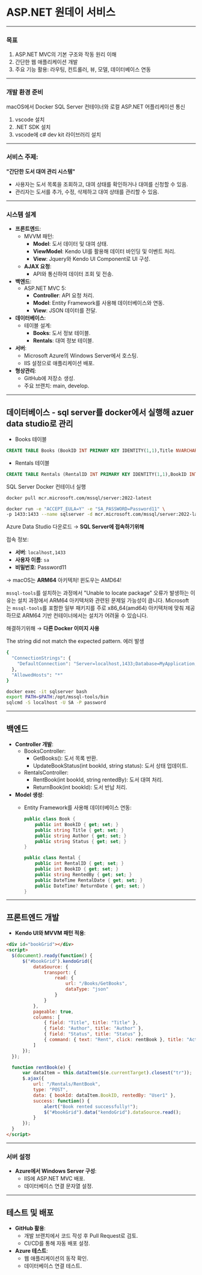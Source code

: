 # ASP.NET 원데이 서비스

---

### **목표**

1. ASP.NET MVC의 기본 구조와 작동 원리 이해
2. 간단한 웹 애플리케이션 개발
3. 주요 기능 활용: 라우팅, 컨트롤러, 뷰, 모델, 데이터베이스 연동

---

### 개발 환경 준비
macOS에서 Docker SQL Server 컨테이너와 로컬 ASP.NET 어플리케이션 통신

1. vscode 설치
2. .NET SDK 설치
3. vscode에 c# dev kit 라이브러리 설치

---

### **서비스 주제:**

**"간단한 도서 대여 관리 시스템"**

- 사용자는 도서 목록을 조회하고, 대여 상태를 확인하거나 대여를 신청할 수 있음.
- 관리자는 도서를 추가, 수정, 삭제하고 대여 상태를 관리할 수 있음.

---

### 시스템 설계

- **프론트엔드**:
    - MVVM 패턴:
        - **Model**: 도서 데이터 및 대여 상태.
        - **ViewModel**: Kendo UI를 활용해 데이터 바인딩 및 이벤트 처리.
        - **View**: Jquery와 Kendo UI Component로 UI 구성.
    - **AJAX 요청**:
        - API와 통신하여 데이터 조회 및 전송.
- **백엔드**:
    - ASP.NET MVC 5:
        - **Controller**: API 요청 처리.
        - **Model**: Entity Framework를 사용해 데이터베이스와 연동.
        - **View**: JSON 데이터를 전달.
- **데이터베이스**:
    - 테이블 설계:
        - **Books**: 도서 정보 테이블.
        - **Rentals**: 대여 정보 테이블.
- **서버**:
    - Microsoft Azure의 Windows Server에서 호스팅.
    - IIS 설정으로 애플리케이션 배포.
- **형상관리**:
    - GitHub에 저장소 생성.
    - 주요 브랜치: main, develop.

---

## 데이터베이스 - sql server를 docker에서 실행해 azuer data studio로 관리

- Books 테이블

```sql
CREATE TABLE Books (BookID INT PRIMARY KEY IDENTITY(1,1),Title NVARCHAR(100),Author NVARCHAR(100),Status NVARCHAR(20));
```

- Rentals 테이블

```sql
CREATE TABLE Rentals (RentalID INT PRIMARY KEY IDENTITY(1,1),BookID INT FOREIGN KEY REFERENCES Books(BookID),RentedBy NVARCHAR(100),RentalDate DATETIME,ReturnDate DATETIME);
```

SQL Server Docker 컨테이너 실행

```bash
docker pull mcr.microsoft.com/mssql/server:2022-latest

docker run -e "ACCEPT_EULA=Y" -e "SA_PASSWORD=Password11" \
-p 1433:1433 --name sqlserver -d mcr.microsoft.com/mssql/server:2022-latest
```

Azure Data Studio 다운로드 → **SQL Server에 접속하기위해**

접속 정보:

- **서버**: `localhost,1433`
- **사용자 이름**: `sa`
- **비밀번호**: Password11

→ macOS는 **ARM64** 아키텍처! 윈도우는 AMD64!

`mssql-tools`를 설치하는 과정에서 "Unable to locate package" 오류가 발생하는 이유는 설치 과정에서 ARM64 아키텍처와 관련된 문제일 가능성이 큽니다. Microsoft는 `mssql-tools`를 포함한 일부 패키지를 주로 x86_64(amd64) 아키텍처에 맞춰 제공하므로 ARM64 기반 컨테이너에서는 설치가 어려울 수 있습니다.

해결하기위해 → **다른 Docker 이미지 사용** 

The string did not match the expected pattern. 에러 발생

```bash
{
  "ConnectionStrings": {
    "DefaultConnection": "Server=localhost,1433;Database=MyApplication;User Id=SA;Password=Password11;TrustServerCertificate=True;Encrypt=False;"
  },
  "AllowedHosts": "*"
}

docker exec -it sqlserver bash
export PATH=$PATH:/opt/mssql-tools/bin
sqlcmd -S localhost -U SA -P password
```

---

## 백엔드

- **Controller 개발**:
    - BooksController:
        - GetBooks(): 도서 목록 반환.
        - UpdateBookStatus(int bookId, string status): 도서 상태 업데이트.
    - RentalsController:
        - RentBook(int bookId, string rentedBy): 도서 대여 처리.
        - ReturnBook(int bookId): 도서 반납 처리.
- **Model 생성**:
    - Entity Framework를 사용해 데이터베이스 연동:
        
        ```csharp
        public class Book {
            public int BookID { get; set; }
            public string Title { get; set; }
            public string Author { get; set; }
            public string Status { get; set; }
        }
        
        public class Rental {
            public int RentalID { get; set; }
            public int BookID { get; set; }
            public string RentedBy { get; set; }
            public DateTime RentalDate { get; set; }
            public DateTime? ReturnDate { get; set; }
        }
        
        ```
        

---

## 프론트엔드 개발

- **Kendo UI와 MVVM 패턴 적용**:

```html
<div id="bookGrid"></div>
<script>
  $(document).ready(function() {
      $("#bookGrid").kendoGrid({
          dataSource: {
              transport: {
                  read: {
                      url: "/Books/GetBooks",
                      dataType: "json"
                  }
              }
          },
          pageable: true,
          columns: [
              { field: "Title", title: "Title" },
              { field: "Author", title: "Author" },
              { field: "Status", title: "Status" },
              { command: { text: "Rent", click: rentBook }, title: "Action" }
          ]
      });
  });

  function rentBook(e) {
      var dataItem = this.dataItem($(e.currentTarget).closest("tr"));
      $.ajax({
          url: "/Rentals/RentBook",
          type: "POST",
          data: { bookId: dataItem.BookID, rentedBy: "User1" },
          success: function() {
              alert("Book rented successfully!");
              $("#bookGrid").data("kendoGrid").dataSource.read();
          }
      });
  }
</script>
```

---

### **서버 설정**

- **Azure에서 Windows Server 구성**:
    - IIS에 ASP.NET MVC 배포.
    - 데이터베이스 연결 문자열 설정.

---

## **테스트 및 배포**

- **GitHub 활용**:
    - 개발 브랜치에서 코드 작성 후 Pull Request로 검토.
    - CI/CD를 통해 자동 배포 설정.
- **Azure 테스트**:
    - 웹 애플리케이션의 동작 확인.
    - 데이터베이스 연결 테스트.
